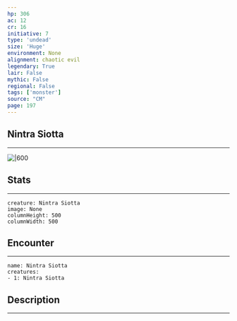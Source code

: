 ```yaml
---
hp: 306
ac: 12
cr: 16
initiative: 7
type: 'undead'    
size: 'Huge'
environment: None
alignment: chaotic evil
legendary: True
lair: False
mythic: False
regional: False
tags: ['monster']
source: "CM"
page: 197
---
```


## Nintra Siotta
---

![|600](D:/Program%20Files/5e.tools/img/bestiary/CM/Nintra%20Siotta.jpg)

## Stats
---

```statblock
creature: Nintra Siotta
image: None
columnHeight: 500
columnWidth: 500
```

## Encounter
---

```encounter-table
name: Nintra Siotta
creatures:
- 1: Nintra Siotta
```

## Description
---




